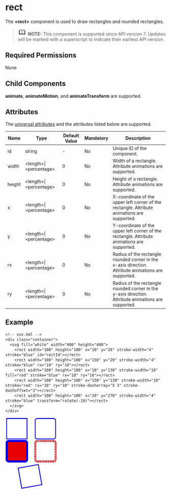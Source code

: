 # rect

The  **<rect\>**  component is used to draw rectangles and rounded rectangles.

>![](../../public_sys-resources/icon-note.gif) **NOTE:** 
>This component is supported since API version 7. Updates will be marked with a superscript to indicate their earliest API version.

## Required Permissions

None

## Child Components

**animate**,  **animateMotion**, and  **animateTransform**  are supported.

## Attributes

The  [universal attributes](js-components-svg-common-attributes.md)  and the attributes listed below are supported.

| Name   | Type                     | Default Value | Mandatory | Description                                                  |
| ------ | ------------------------ | ------------- | --------- | ------------------------------------------------------------ |
| id     | string                   | -             | No        | Unique ID of the component.                                  |
| width  | \<length>\|\<percentage> | 0             | No        | Width of a rectangle. Attribute animations are supported.    |
| height | \<length>\|\<percentage> | 0             | No        | Height of a rectangle. Attribute animations are supported.   |
| x      | \<length>\|\<percentage> | 0             | No        | X-coordinate of the upper left corner of the rectangle. Attribute animations are supported. |
| y      | \<length>\|\<percentage> | 0             | No        | Y-coordinate of the upper left corner of the rectangle. Attribute animations are supported. |
| rx     | \<length>\|\<percentage> | 0             | No        | Radius of the rectangle rounded corner in the x-axis direction. Attribute animations are supported. |
| ry     | \<length>\|\<percentage> | 0             | No        | Radius of the rectangle rounded corner in the y-axis direction. Attribute animations are supported. |


## Example

```
<!-- xxx.hml -->
<div class="container">
  <svg fill="white" width="400" height="400">
    <rect width="100" height="100" x="10" y="20" stroke-width="4" stroke="blue" id="rectId"></rect>
    <rect width="100" height="100" x="150" y="20" stroke-width="4" stroke="blue" rx="10" ry="10"></rect>
    <rect width="100" height="100" x="10" y="130" stroke-width="10" fill="red" stroke="blue" rx="10" ry="10"></rect>
    <rect width="100" height="100" x="150" y="130" stroke-width="10" stroke="red" rx="10" ry="10" stroke-dasharray="5 3" stroke-dashoffset="3"></rect>
    <rect width="100" height="100" x="20" y="270" stroke-width="4" stroke="blue" transform="rotate(-10)"></rect>
  </svg>
</div>
```

![](figures/0.png)

